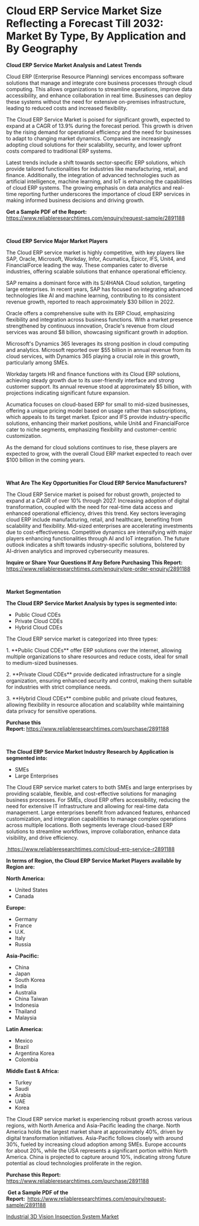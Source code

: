 <p><h1>Cloud ERP Service Market Size Reflecting a Forecast Till 2032: Market By Type, By Application and By Geography</h1></p><p><strong>Cloud ERP Service Market Analysis and Latest Trends</strong></p>
<p><p>Cloud ERP (Enterprise Resource Planning) services encompass software solutions that manage and integrate core business processes through cloud computing. This allows organizations to streamline operations, improve data accessibility, and enhance collaboration in real time. Businesses can deploy these systems without the need for extensive on-premises infrastructure, leading to reduced costs and increased flexibility.</p><p>The Cloud ERP Service Market is poised for significant growth, expected to expand at a CAGR of 13.9% during the forecast period. This growth is driven by the rising demand for operational efficiency and the need for businesses to adapt to changing market dynamics. Companies are increasingly adopting cloud solutions for their scalability, security, and lower upfront costs compared to traditional ERP systems.</p><p>Latest trends include a shift towards sector-specific ERP solutions, which provide tailored functionalities for industries like manufacturing, retail, and finance. Additionally, the integration of advanced technologies such as artificial intelligence, machine learning, and IoT is enhancing the capabilities of cloud ERP systems. The growing emphasis on data analytics and real-time reporting further underscores the importance of cloud ERP services in making informed business decisions and driving growth.</p></p>
<p><strong>Get a Sample PDF of the Report:&nbsp;</strong> <a href="https://www.reliableresearchtimes.com/enquiry/request-sample/2891188?utm_campaign=3056&utm_medium=2&utm_source=Github&utm_content=ia&utm_term=14032025&utm_id=cloud-erp-service">https://www.reliableresearchtimes.com/enquiry/request-sample/2891188</a></p>
<p>&nbsp;</p>
<p><strong>Cloud ERP Service Major Market Players</strong></p>
<p><p>The Cloud ERP service market is highly competitive, with key players like SAP, Oracle, Microsoft, Workday, Infor, Acumatica, Epicor, IFS, Unit4, and FinancialForce leading the way. These companies cater to diverse industries, offering scalable solutions that enhance operational efficiency.</p><p>SAP remains a dominant force with its S/4HANA Cloud solution, targeting large enterprises. In recent years, SAP has focused on integrating advanced technologies like AI and machine learning, contributing to its consistent revenue growth, reported to reach approximately $30 billion in 2022.</p><p>Oracle offers a comprehensive suite with its ERP Cloud, emphasizing flexibility and integration across business functions. With a market presence strengthened by continuous innovation, Oracle's revenue from cloud services was around $8 billion, showcasing significant growth in adoption.</p><p>Microsoft's Dynamics 365 leverages its strong position in cloud computing and analytics. Microsoft reported over $55 billion in annual revenue from its cloud services, with Dynamics 365 playing a crucial role in this growth, particularly among SMEs.</p><p>Workday targets HR and finance functions with its Cloud ERP solutions, achieving steady growth due to its user-friendly interface and strong customer support. Its annual revenue stood at approximately $5 billion, with projections indicating significant future expansion.</p><p>Acumatica focuses on cloud-based ERP for small to mid-sized businesses, offering a unique pricing model based on usage rather than subscriptions, which appeals to its target market. Epicor and IFS provide industry-specific solutions, enhancing their market positions, while Unit4 and FinancialForce cater to niche segments, emphasizing flexibility and customer-centric customization.</p><p>As the demand for cloud solutions continues to rise, these players are expected to grow, with the overall Cloud ERP market expected to reach over $100 billion in the coming years.</p></p>
<p>&nbsp;</p>
<p><strong>What Are The Key Opportunities For Cloud ERP Service Manufacturers?</strong></p>
<p><p>The Cloud ERP Service market is poised for robust growth, projected to expand at a CAGR of over 10% through 2027. Increasing adoption of digital transformation, coupled with the need for real-time data access and enhanced operational efficiency, drives this trend. Key sectors leveraging cloud ERP include manufacturing, retail, and healthcare, benefiting from scalability and flexibility. Mid-sized enterprises are accelerating investments due to cost-effectiveness. Competitive dynamics are intensifying with major players enhancing functionalities through AI and IoT integration. The future outlook indicates a shift towards industry-specific solutions, bolstered by AI-driven analytics and improved cybersecurity measures.</p></p>
<p><strong>Inquire or Share Your Questions If Any Before Purchasing This Report:</strong> <a href="https://www.reliableresearchtimes.com/enquiry/pre-order-enquiry/2891188?utm_campaign=3056&utm_medium=2&utm_source=Github&utm_content=ia&utm_term=14032025&utm_id=cloud-erp-service">https://www.reliableresearchtimes.com/enquiry/pre-order-enquiry/2891188</a></p>
<p>&nbsp;</p>
<p><strong>Market Segmentation</strong></p>
<p><strong>The Cloud ERP Service Market Analysis by types is segmented into:</strong></p>
<p><ul><li>Public Cloud CDEs</li><li>Private Cloud CDEs</li><li>Hybrid Cloud CDEs</li></ul></p>
<p><p>The Cloud ERP service market is categorized into three types: </p><p>1. **Public Cloud CDEs** offer ERP solutions over the internet, allowing multiple organizations to share resources and reduce costs, ideal for small to medium-sized businesses.</p><p>2. **Private Cloud CDEs** provide dedicated infrastructure for a single organization, ensuring enhanced security and control, making them suitable for industries with strict compliance needs.</p><p>3. **Hybrid Cloud CDEs** combine public and private cloud features, allowing flexibility in resource allocation and scalability while maintaining data privacy for sensitive operations.</p></p>
<p><strong>Purchase this Report:&nbsp;</strong><a href="https://www.reliableresearchtimes.com/purchase/2891188?utm_campaign=3056&utm_medium=2&utm_source=Github&utm_content=ia&utm_term=14032025&utm_id=cloud-erp-service">https://www.reliableresearchtimes.com/purchase/2891188</a></p>
<p>&nbsp;</p>
<p><strong>The Cloud ERP Service Market Industry Research by Application is segmented into:</strong></p>
<p><ul><li>SMEs</li><li>Large Enterprises</li></ul></p>
<p><p>The Cloud ERP service market caters to both SMEs and large enterprises by providing scalable, flexible, and cost-effective solutions for managing business processes. For SMEs, cloud ERP offers accessibility, reducing the need for extensive IT infrastructure and allowing for real-time data management. Large enterprises benefit from advanced features, enhanced customization, and integration capabilities to manage complex operations across multiple locations. Both segments leverage cloud-based ERP solutions to streamline workflows, improve collaboration, enhance data visibility, and drive efficiency.</p></p>
<p><a href="https://www.reliableresearchtimes.com/cloud-erp-service-r2891188?utm_campaign=3056&utm_medium=2&utm_source=Github&utm_content=ia&utm_term=14032025&utm_id=cloud-erp-service">&nbsp;https://www.reliableresearchtimes.com/cloud-erp-service-r2891188</a></p>
<p><strong>In terms of Region, the Cloud ERP Service Market Players available by Region are:</strong></p>
<p>
    <p> <strong> North America: </strong>
        <ul>
            <li>United States</li>
            <li>Canada</li>
        </ul>
        </p> 
    <p> <strong> Europe: </strong>
        <ul>
            <li>Germany</li>
            <li>France</li>
            <li>U.K.</li>
            <li>Italy</li>
            <li>Russia</li>
        </ul>
        </p> 
    <p> <strong> Asia-Pacific: </strong>
        <ul>
            <li>China</li>
            <li>Japan</li>
            <li>South Korea</li>
            <li>India</li>
            <li>Australia</li>
            <li>China Taiwan</li>
            <li>Indonesia</li>
            <li>Thailand</li>
            <li>Malaysia</li>
        </ul>
        </p> 
    <p> <strong> Latin America: </strong>
        <ul>
            <li>Mexico</li>
            <li>Brazil</li>
            <li>Argentina Korea</li>
            <li>Colombia</li>
        </ul>
        </p> 
    <p> <strong> Middle East & Africa: </strong>
        <ul>
            <li>Turkey</li>
            <li>Saudi</li>
            <li>Arabia</li>
            <li>UAE</li>
            <li>Korea</li>
        </ul>
    </p>
    </p>
<p><p>The Cloud ERP service market is experiencing robust growth across various regions, with North America and Asia-Pacific leading the charge. North America holds the largest market share at approximately 40%, driven by digital transformation initiatives. Asia-Pacific follows closely with around 30%, fueled by increasing cloud adoption among SMEs. Europe accounts for about 20%, while the USA represents a significant portion within North America. China is projected to capture around 10%, indicating strong future potential as cloud technologies proliferate in the region.</p></p>
<p><strong>Purchase this Report: </strong><a href="https://www.reliableresearchtimes.com/purchase/2891188?utm_campaign=3056&utm_medium=2&utm_source=Github&utm_content=ia&utm_term=14032025&utm_id=cloud-erp-service">https://www.reliableresearchtimes.com/purchase/2891188</a></p>
<p>&nbsp;<strong>Get a Sample PDF of the Report:&nbsp;&nbsp;</strong><a href="https://www.reliableresearchtimes.com/enquiry/request-sample/2891188?utm_campaign=3056&utm_medium=2&utm_source=Github&utm_content=ia&utm_term=14032025&utm_id=cloud-erp-service">https://www.reliableresearchtimes.com/enquiry/request-sample/2891188</a></p>
<p><strong></strong></p>
<p><p><a href="https://github.com/voetzeszuh/Market-Research-Report-List-1/blob/main/industrial-3d-vision-inspection-system-market.md?utm_campaign=3056&utm_medium=2&utm_source=Github&utm_content=ia&utm_term=14032025&utm_id=cloud-erp-service">Industrial 3D Vision Inspection System Market</a></p></p>